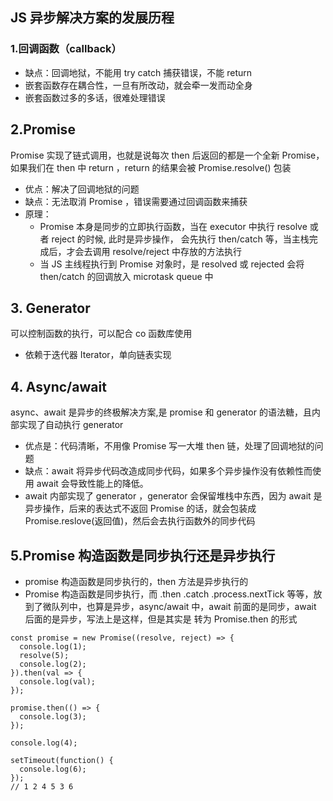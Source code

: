 ## JS 异步解决方案的发展历程

### 1.回调函数（callback）

- 缺点：回调地狱，不能用 try catch 捕获错误，不能 return
- 嵌套函数存在耦合性，一旦有所改动，就会牵一发而动全身
- 嵌套函数过多的多话，很难处理错误

## 2.Promise

Promise 实现了链式调用，也就是说每次 then 后返回的都是一个全新 Promise，如果我们在 then 中 return ，return 的结果会被 Promise.resolve() 包装

- 优点：解决了回调地狱的问题
- 缺点：无法取消 Promise ，错误需要通过回调函数来捕获
- 原理：
  - Promise 本身是同步的立即执行函数，当在 executor 中执行 resolve 或者 reject 的时候, 此时是异步操作， 会先执行 then/catch 等，当主栈完成后，才会去调用 resolve/reject 中存放的方法执行
  - 当 JS 主线程执行到 Promise 对象时，是 resolved 或 rejected 会将 then/catch 的回调放入 microtask queue 中

## 3. Generator

可以控制函数的执行，可以配合 co 函数库使用

- 依赖于迭代器 Iterator，单向链表实现

## 4. Async/await

async、await 是异步的终极解决方案,是 promise 和 generator 的语法糖，且内部实现了自动执行 generator

- 优点是：代码清晰，不用像 Promise 写一大堆 then 链，处理了回调地狱的问题
- 缺点：await 将异步代码改造成同步代码，如果多个异步操作没有依赖性而使用 await 会导致性能上的降低。
- await 内部实现了 generator ，generator 会保留堆栈中东西，因为 await 是异步操作，后来的表达式不返回 Promise 的话，就会包装成 Promise.reslove(返回值)，然后会去执行函数外的同步代码

## 5.Promise 构造函数是同步执行还是异步执行

- promise 构造函数是同步执行的，then 方法是异步执行的
- Promise 构造函数是同步执行，而 .then .catch .process.nextTick 等等，放到了微队列中，也算是异步，async/await 中，await 前面的是同步，await 后面的是异步，写法上是这样，但是其实是 转为 Promise.then 的形式

```
const promise = new Promise((resolve, reject) => {
  console.log(1);
  resolve(5);
  console.log(2);
}).then(val => {
  console.log(val);
});

promise.then(() => {
  console.log(3);
});

console.log(4);

setTimeout(function() {
  console.log(6);
});
// 1 2 4 5 3 6
```

